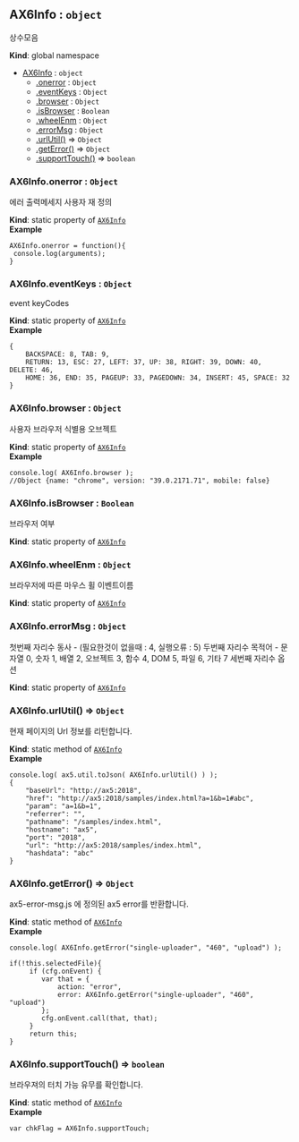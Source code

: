 <a name="AX6Info"></a>

## AX6Info : <code>object</code>
상수모음

**Kind**: global namespace  

* [AX6Info](#AX6Info) : <code>object</code>
    * [.onerror](#AX6Info.onerror) : <code>Object</code>
    * [.eventKeys](#AX6Info.eventKeys) : <code>Object</code>
    * [.browser](#AX6Info.browser) : <code>Object</code>
    * [.isBrowser](#AX6Info.isBrowser) : <code>Boolean</code>
    * [.wheelEnm](#AX6Info.wheelEnm) : <code>Object</code>
    * [.errorMsg](#AX6Info.errorMsg) : <code>Object</code>
    * [.urlUtil()](#AX6Info.urlUtil) ⇒ <code>Object</code>
    * [.getError()](#AX6Info.getError) ⇒ <code>Object</code>
    * [.supportTouch()](#AX6Info.supportTouch) ⇒ <code>boolean</code>

<a name="AX6Info.onerror"></a>

### AX6Info.onerror : <code>Object</code>
에러 출력메세지 사용자 재 정의

**Kind**: static property of <code>[AX6Info](#AX6Info)</code>  
**Example**  
```
AX6Info.onerror = function(){
 console.log(arguments);
}
```
<a name="AX6Info.eventKeys"></a>

### AX6Info.eventKeys : <code>Object</code>
event keyCodes

**Kind**: static property of <code>[AX6Info](#AX6Info)</code>  
**Example**  
```
{
	BACKSPACE: 8, TAB: 9,
	RETURN: 13, ESC: 27, LEFT: 37, UP: 38, RIGHT: 39, DOWN: 40, DELETE: 46,
	HOME: 36, END: 35, PAGEUP: 33, PAGEDOWN: 34, INSERT: 45, SPACE: 32
}
```
<a name="AX6Info.browser"></a>

### AX6Info.browser : <code>Object</code>
사용자 브라우저 식별용 오브젝트

**Kind**: static property of <code>[AX6Info](#AX6Info)</code>  
**Example**  
```
console.log( AX6Info.browser );
//Object {name: "chrome", version: "39.0.2171.71", mobile: false}
```
<a name="AX6Info.isBrowser"></a>

### AX6Info.isBrowser : <code>Boolean</code>
브라우저 여부

**Kind**: static property of <code>[AX6Info](#AX6Info)</code>  
<a name="AX6Info.wheelEnm"></a>

### AX6Info.wheelEnm : <code>Object</code>
브라우저에 따른 마우스 휠 이벤트이름

**Kind**: static property of <code>[AX6Info](#AX6Info)</code>  
<a name="AX6Info.errorMsg"></a>

### AX6Info.errorMsg : <code>Object</code>
첫번째 자리수 동사 - (필요한것이 없을때 : 4, 실행오류 : 5)
두번째 자리수 목적어 - 문자열 0, 숫자 1, 배열 2, 오브젝트 3, 함수 4, DOM 5, 파일 6, 기타 7
세번째 자리수 옵션

**Kind**: static property of <code>[AX6Info](#AX6Info)</code>  
<a name="AX6Info.urlUtil"></a>

### AX6Info.urlUtil() ⇒ <code>Object</code>
현재 페이지의 Url 정보를 리턴합니다.

**Kind**: static method of <code>[AX6Info](#AX6Info)</code>  
**Example**  
```
console.log( ax5.util.toJson( AX6Info.urlUtil() ) );
{
	"baseUrl": "http://ax5:2018",
	"href": "http://ax5:2018/samples/index.html?a=1&b=1#abc",
	"param": "a=1&b=1",
	"referrer": "",
	"pathname": "/samples/index.html",
	"hostname": "ax5",
	"port": "2018",
	"url": "http://ax5:2018/samples/index.html",
	"hashdata": "abc"
}
```
<a name="AX6Info.getError"></a>

### AX6Info.getError() ⇒ <code>Object</code>
ax5-error-msg.js 에 정의된 ax5 error를 반환합니다.

**Kind**: static method of <code>[AX6Info](#AX6Info)</code>  
**Example**  
```
console.log( AX6Info.getError("single-uploader", "460", "upload") );

if(!this.selectedFile){
     if (cfg.onEvent) {
     	var that = {
     		action: "error",
     		error: AX6Info.getError("single-uploader", "460", "upload")
     	};
     	cfg.onEvent.call(that, that);
     }
     return this;
}
```
<a name="AX6Info.supportTouch"></a>

### AX6Info.supportTouch() ⇒ <code>boolean</code>
브라우져의 터치 가능 유무를 확인합니다.

**Kind**: static method of <code>[AX6Info](#AX6Info)</code>  
**Example**  
```
var chkFlag = AX6Info.supportTouch;

